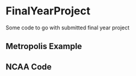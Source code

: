# FinalYearProject
Some code to go with submitted final year project

## Metropolis Example

## NCAA Code
